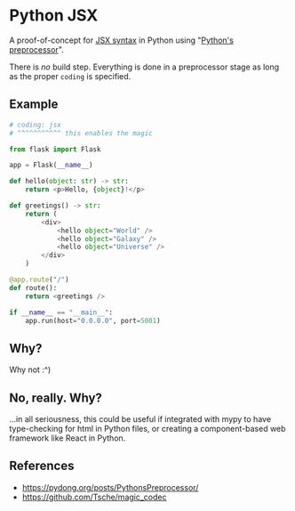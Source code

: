 # Python JSX
A proof-of-concept for [JSX syntax](https://react.dev/learn/writing-markup-with-jsx) in Python using "[Python's preprocessor](https://pydong.org/posts/PythonsPreprocessor/)".

There is *no* build step. Everything is done in a preprocessor stage as long as the proper `coding` is specified.

## Example

```python
# coding: jsx
# ^^^^^^^^^^^ this enables the magic

from flask import Flask

app = Flask(__name__)

def hello(object: str) -> str:
    return <p>Hello, {object}!</p>

def greetings() -> str:
    return (
        <div>
            <hello object="World" />
            <hello object="Galaxy" />
            <hello object="Universe" />
        </div>
    )

@app.route("/")
def route():
    return <greetings />

if __name__ == "__main__":
    app.run(host="0.0.0.0", port=5001)
```

## Why?
Why not :^)

## No, really. Why?
...in all seriousness, this could be useful if integrated with mypy to have type-checking for html in Python files, or creating a component-based web framework like React in Python.

## References
- https://pydong.org/posts/PythonsPreprocessor/
- https://github.com/Tsche/magic_codec
